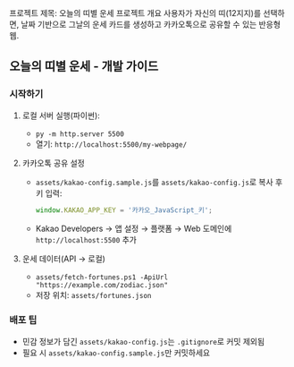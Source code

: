 프로젝트 제목: 오늘의 띠별 운세
프로젝트 개요
사용자가 자신의 띠(12지지)를 선택하면, 날짜 기반으로 그날의 운세 카드를 생성하고 카카오톡으로 공유할 수 있는 반응형 웹.
## 오늘의 띠별 운세 - 개발 가이드

### 시작하기
1. 로컬 서버 실행(파이썬):
   - `py -m http.server 5500`
   - 열기: `http://localhost:5500/my-webpage/`

2. 카카오톡 공유 설정
   - `assets/kakao-config.sample.js`를 `assets/kakao-config.js`로 복사 후 키 입력:
     ```js
     window.KAKAO_APP_KEY = '카카오_JavaScript_키';
     ```
   - Kakao Developers → 앱 설정 → 플랫폼 → Web 도메인에 `http://localhost:5500` 추가

3. 운세 데이터(API → 로컬)
   - `assets/fetch-fortunes.ps1 -ApiUrl "https://example.com/zodiac.json"`
   - 저장 위치: `assets/fortunes.json`

### 배포 팁
- 민감 정보가 담긴 `assets/kakao-config.js`는 `.gitignore`로 커밋 제외됨
- 필요 시 `assets/kakao-config.sample.js`만 커밋하세요


